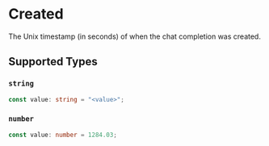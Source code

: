 # Created

The Unix timestamp (in seconds) of when the chat completion was created.


## Supported Types

### `string`

```typescript
const value: string = "<value>";
```

### `number`

```typescript
const value: number = 1284.03;
```

